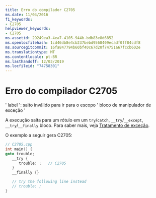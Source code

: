 ```yaml
---
title: Erro do compilador C2705
ms.date: 11/04/2016
f1_keywords:
- C2705
helpviewer_keywords:
- C2705
ms.assetid: 29249ea3-4ea7-4105-944b-bdb83e8d6852
ms.openlocfilehash: 1cd46db8e4cb237bebd9568409ecadf0ff84cdf8
ms.sourcegitcommit: 16fa847794b60bf40c67d20f74751a67fccb602e
ms.translationtype: MT
ms.contentlocale: pt-BR
ms.lasthandoff: 12/03/2019
ms.locfileid: "74758301"
---
```

# <a name="compiler-error-c2705"></a>Erro do compilador C2705

' label ': salto inválido para ir para o escopo ' bloco de manipulador de exceção '

A execução salta para um rótulo em um `try`/`catch`, `__try`/`__except`, `__try`/`__finally` bloco. Para saber mais, veja [Tratamento de exceção](../../cpp/exception-handling-in-visual-cpp.md).

O exemplo a seguir gera C2705:

```cpp
// C2705.cpp
int main() {
goto trouble;
   __try {
      trouble: ;   // C2705
   }
   __finally {}

   // try the following line instead
   // trouble: ;
}
```
